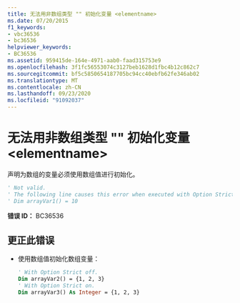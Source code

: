 ```yaml
---
title: 无法用非数组类型 "" 初始化变量 <elementname>
ms.date: 07/20/2015
f1_keywords:
- vbc36536
- bc36536
helpviewer_keywords:
- BC36536
ms.assetid: 959415de-164e-4971-aab0-faad315753e9
ms.openlocfilehash: 3f1fc56553074c3127beb1628d1fbc4b12c862c7
ms.sourcegitcommit: bf5c5850654187705bc94cc40ebfb62fe346ab02
ms.translationtype: MT
ms.contentlocale: zh-CN
ms.lasthandoff: 09/23/2020
ms.locfileid: "91092037"
---
```

# <a name="variable-cannot-be-initialized-with-non-array-type-elementname"></a>无法用非数组类型 "" 初始化变量 \<elementname>

声明为数组的变量必须使用数组值进行初始化。  
  
```vb  
' Not valid.  
' The following line causes this error when executed with Option Strict off.  
' Dim arrayVar1() = 10  
```  
  
 **错误 ID：** BC36536  
  
## <a name="to-correct-this-error"></a>更正此错误  
  
- 使用数组值初始化数组变量：  
  
    ```vb
    ' With Option Strict off.  
    Dim arrayVar2() = {1, 2, 3}  
    ' With Option Strict on.  
    Dim arrayVar3() As Integer = {1, 2, 3}  
    ```
